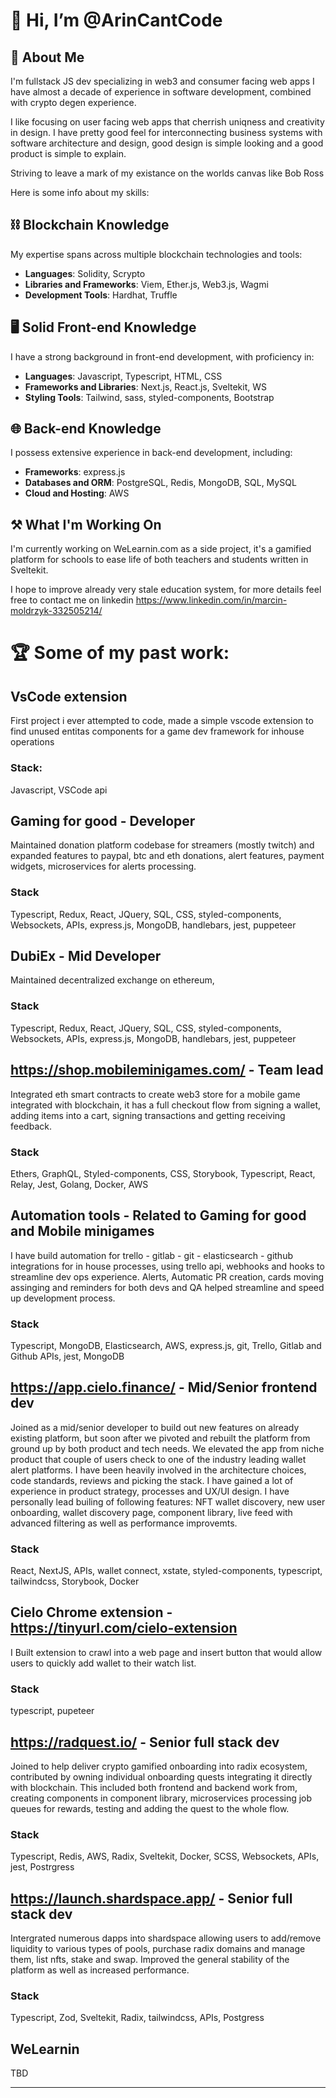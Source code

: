 # 👋 Hi, I’m @ArinCantCode

## 📓 About Me
I'm fullstack JS dev specializing in web3 and consumer facing web apps
I have almost a decade of experience in software development, combined with crypto degen experience.

I like focusing on user facing web apps that cherrish uniqness and creativity in design. 
I have pretty good feel for interconnecting business systems with software architecture and design, 
good design is simple looking and a good product is simple to explain.    

Striving to leave a mark of my existance on the worlds canvas like Bob Ross 

Here is some info about my skills:

## ⛓ Blockchain Knowledge
My expertise spans across multiple blockchain technologies and tools:
- **Languages**: Solidity, Scrypto
- **Libraries and Frameworks**: Viem, Ether.js, Web3.js, Wagmi
- **Development Tools**: Hardhat, Truffle

## 🖥️ Solid Front-end Knowledge
I have a strong background in front-end development, with proficiency in:
- **Languages**: Javascript, Typescript, HTML, CSS
- **Frameworks and Libraries**: Next.js, React.js, Sveltekit, WS
- **Styling Tools**: Tailwind, sass, styled-components, Bootstrap

## 🌐 Back-end Knowledge
I possess extensive experience in back-end development, including:
- **Frameworks**: express.js
- **Databases and ORM**: PostgreSQL, Redis, MongoDB, SQL, MySQL
- **Cloud and Hosting**: AWS

## ⚒️ What I'm Working On

I'm currently working on WeLearnin.com as a side project, it's a gamified platform for schools to ease life of both teachers and students written in Sveltekit.

I hope to improve already very stale education system, for more details feel free to contact me on linkedin  https://www.linkedin.com/in/marcin-moldrzyk-332505214/



# 🏆 Some of my past work:

## VsCode extension

First project i ever attempted to code, made a simple vscode extension to find unused entitas components for a game dev framework for inhouse operations 

### Stack:

Javascript, VSCode api


## Gaming for good - Developer

Maintained donation platform codebase for streamers (mostly twitch) and expanded features to paypal, btc and eth donations, alert features, payment widgets,
microservices for alerts processing.

### Stack

Typescript, Redux, React, JQuery, SQL, CSS, styled-components, Websockets, APIs, express.js, MongoDB, handlebars, jest, puppeteer


## DubiEx - Mid Developer

Maintained decentralized exchange on ethereum,  

### Stack

Typescript, Redux, React, JQuery, SQL, CSS, styled-components, Websockets, APIs, express.js, MongoDB, handlebars, jest, puppeteer


## https://shop.mobileminigames.com/ - Team lead

Integrated eth smart contracts to create web3 store for a mobile game integrated with blockchain, 
it has a full checkout flow from signing a wallet, adding items into a cart, signing transactions and getting receiving feedback.

### Stack

Ethers, GraphQL, Styled-components, CSS, Storybook, Typescript, React, Relay, Jest, Golang, Docker, AWS


## Automation tools - Related to Gaming for good and Mobile minigames

I have build automation for trello - gitlab - git - elasticsearch - github integrations for in house processes, using trello api, webhooks and hooks to streamline dev ops experience.
Alerts, Automatic PR creation, cards moving assinging and reminders for both devs and QA helped streamline and speed up development process. 

### Stack

Typescript, MongoDB, Elasticsearch, AWS, express.js, git, Trello, Gitlab and Github APIs, jest, MongoDB   


## https://app.cielo.finance/ - Mid/Senior frontend dev

Joined as a mid/senior developer to build out new features on already existing platform, but soon after we pivoted and rebuilt the platform from ground up by both product and tech needs. 
We elevated the app from niche product that couple of users check to one of the industry leading wallet alert platforms. I have been heavily involved in the architecture choices, code standards, reviews 
and picking the stack. I have gained a lot of experience in product strategy, processes and UX/UI design. 
I have personally lead builing of following features: NFT wallet discovery, new user onboarding, wallet discovery page, component library, live feed with advanced filtering as well as performance improvemts. 

### Stack

React, NextJS, APIs, wallet connect, xstate, styled-components, typescript, tailwindcss, Storybook, Docker


## Cielo Chrome extension - https://tinyurl.com/cielo-extension

I Built extension to crawl into a web page and insert button that would allow users to quickly add wallet to their watch list.

### Stack

typescript, pupeteer


## https://radquest.io/ - Senior full stack dev

Joined to help deliver crypto gamified onboarding into radix ecosystem, contributed by owning individual onboarding quests integrating it directly with blockchain.
This included both frontend and backend work from, creating components in component library, microservices processing job queues for rewards, testing and adding the quest to the whole flow. 

### Stack

Typescript, Redis, AWS, Radix, Sveltekit, Docker, SCSS, Websockets, APIs, jest, Postrgress


## https://launch.shardspace.app/ - Senior full stack dev

Intergrated numerous dapps into shardspace allowing users to add/remove liquidity to various types of pools, purchase radix domains and manage them, list nfts, stake and swap. 
Improved the general stability of the platform as well as increased performance.  

### Stack

Typescript, Zod, Sveltekit, Radix, tailwindcss, APIs, Postgress


## WeLearnin

TBD

---

